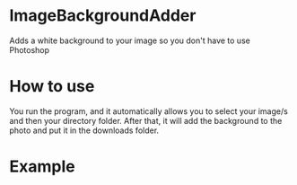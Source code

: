 # ImageBackgroundAdder
Adds a white background to your image so you don't have to use Photoshop

# How to use
You run the program, and it automatically allows you to select your image/s and then your directory folder. After that, it will add the background to the photo and put it in the downloads folder.

# Example
